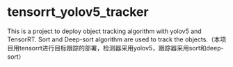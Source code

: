 # tensorrt_yolov5_tracker
This is a project to deploy object tracking algorithm with yolov5 and TensorRT. Sort and Deep-sort algorithm are used to track the objects.（本项目用tensorrt进行目标跟踪的部署，检测器采用yolov5，跟踪器采用sort和deep-sort）
